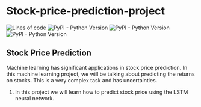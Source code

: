 # Stock-price-prediction-project

![Lines of code](https://img.shields.io/tokei/lines/github/ADITYABHNDARI/Stock-project?logo=GITHUB&style=plastic)
![PyPI - Python Version](https://img.shields.io/pypi/pyversions/numpy?color=yellow&label=numpy&logo=numpy&logoColor=red)
![PyPI - Python Version](https://img.shields.io/pypi/pyversions/keras?color=cyan&label=Keras&logo=keras)
![PyPI - Python Version](https://img.shields.io/pypi/pyversions/pandas?color=purple&label=Pandas&logo=pandas)


## Stock Price Prediction
Machine learning has significant applications in stock price prediction. In this machine learning project, we will be talking about predicting the returns on stocks. This is a very complex task and has uncertainties.



1. In this project we will learn how to predict stock price using the LSTM neural network.
